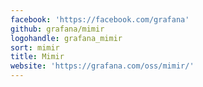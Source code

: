 ```yaml
---
facebook: 'https://facebook.com/grafana'
github: grafana/mimir
logohandle: grafana_mimir
sort: mimir
title: Mimir
website: 'https://grafana.com/oss/mimir/'
---
```

